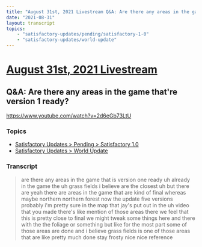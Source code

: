```yaml
---
title: "August 31st, 2021 Livestream Q&A: Are there any areas in the game that're version 1 ready?"
date: "2021-08-31"
layout: transcript
topics:
    - "satisfactory-updates/pending/satisfactory-1-0"
    - "satisfactory-updates/world-update"
---
```

# [August 31st, 2021 Livestream](../2021-08-31.md)
## Q&A: Are there any areas in the game that're version 1 ready?
https://www.youtube.com/watch?v=2d6eGb73LtU

### Topics
* [Satisfactory Updates > Pending > Satisfactory 1.0](../topics/satisfactory-updates/pending/satisfactory-1-0.md)
* [Satisfactory Updates > World Update](../topics/satisfactory-updates/world-update.md)

### Transcript

> are there any areas in the game that is version one ready uh already in the game the uh grass fields i believe are the closest uh but there are yeah there are areas in the game that are kind of final whereas maybe northern northern forest now the update five versions probably i'm pretty sure in the map that jay's put out in the uh video that you made there's like mention of those areas there we feel that this is pretty close to final we might tweak some things here and there with the the foliage or something but like for the most part some of those areas are done and i believe grass fields is one of those areas that are like pretty much done stay frosty nice nice reference
